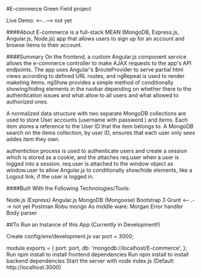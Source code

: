 #E-commerce Green Field project


Live Demo: <--..--> not yet

####About E-commerce is a full-stack MEAN (MongoDB, Express.js, Angular.js, Node.js) app that allows users to sign up for an account and browse   items to their account.


####Summary On the frontend, a custom Angular.js component service allows the e-commerce controller to make AJAX requests to the app's API endpoints. The app uses Angular's $routeProvider to serve partial html views according to defined URL routes, and ngRepeat is used to render maketing items. ngShow provides a simple method of conditionally showing/hiding elements in the navbar depending on whether there to the authentication issues and what allow to all users and what allowed to authorized ones.

A normalized data structure with two separate MongoDB collections are used to store User accounts (username with password ) and items. Each item  stores a reference to the User ID that the item belongs to. A MongoDB search on the items collection, by user ID, ensures that each user only sees addes item they own.

authentiction process is used to authenticate users and create a session which is stored as a cookie, and the attaches req.user when a user is logged into a session. req.user is attached to the window object as window.user to allow Angular.js to conditionally show/hide elements, like a Logout link, if the user is logged in.



####Built With the Following Technologies/Tools:

Node.js (Express)
Angular.js
MongoDB (Mongoose)
Bootstrap 3
Grunt <--..--> not yet
Postman
Robu mongo
As middle ware:
  Morgan 
  Error handler 
  Body parser

##To Run an Instance of this App (Currently in Development!)

Create config/env/development.js
var port = 3000;

module.exports = {
  port: port,
  db: 'mongodb://localhost/E-commerce',
};
Run npm install to install frontend dependencies
Run npm install to install backend dependencies
Start the server with node index.js (Default: http://localhost:3000)
